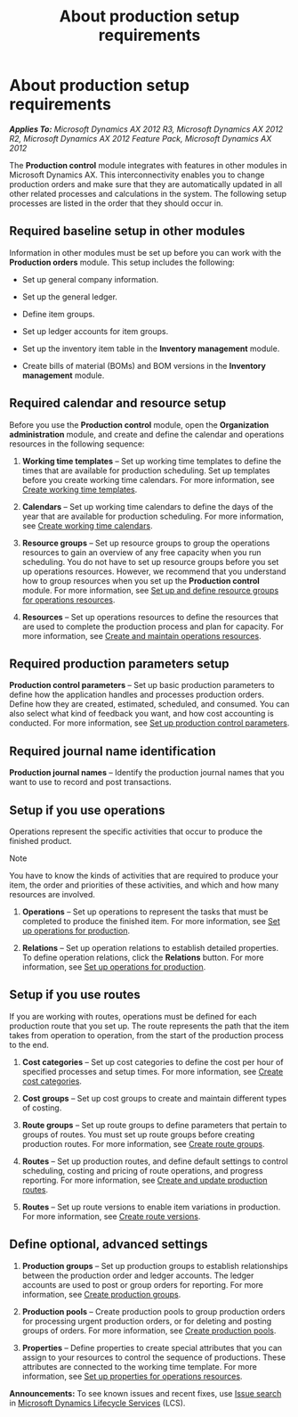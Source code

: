 ﻿---
title: About production setup requirements
TOCTitle: About production setup requirements
ms:assetid: f4909a96-bdd2-4fb5-be4d-c01ccaf8dace
ms:mtpsurl: https://technet.microsoft.com/en-us/library/Aa551641(v=AX.60)
ms:contentKeyID: 37832550
ms.date: 04/18/2014
mtps_version: v=AX.60
---

# About production setup requirements 


_**Applies To:** Microsoft Dynamics AX 2012 R3, Microsoft Dynamics AX 2012 R2, Microsoft Dynamics AX 2012 Feature Pack, Microsoft Dynamics AX 2012_

The **Production control** module integrates with features in other modules in Microsoft Dynamics AX. This interconnectivity enables you to change production orders and make sure that they are automatically updated in all other related processes and calculations in the system. The following setup processes are listed in the order that they should occur in.

## Required baseline setup in other modules

Information in other modules must be set up before you can work with the **Production orders** module. This setup includes the following:

  - Set up general company information.

  - Set up the general ledger.

  - Define item groups.

  - Set up ledger accounts for item groups.

  - Set up the inventory item table in the **Inventory management** module.

  - Create bills of material (BOMs) and BOM versions in the **Inventory management** module.

## Required calendar and resource setup

Before you use the **Production control** module, open the **Organization administration** module, and create and define the calendar and operations resources in the following sequence:

1.  **Working time templates** – Set up working time templates to define the times that are available for production scheduling. Set up templates before you create working time calendars. For more information, see [Create working time templates](create-working-time-templates.md).

2.  **Calendars** – Set up working time calendars to define the days of the year that are available for production scheduling. For more information, see [Create working time calendars](create-working-time-calendars.md).

3.  **Resource groups** – Set up resource groups to group the operations resources to gain an overview of any free capacity when you run scheduling. You do not have to set up resource groups before you set up operations resources. However, we recommend that you understand how to group resources when you set up the **Production control** module. For more information, see [Set up and define resource groups for operations resources](set-up-and-define-resource-groups-for-operations-resources.md).

4.  **Resources** – Set up operations resources to define the resources that are used to complete the production process and plan for capacity. For more information, see [Create and maintain operations resources](create-and-maintain-operations-resources.md).

## Required production parameters setup

**Production control parameters** – Set up basic production parameters to define how the application handles and processes production orders. Define how they are created, estimated, scheduled, and consumed. You can also select what kind of feedback you want, and how cost accounting is conducted. For more information, see [Set up production control parameters](set-up-production-control-parameters.md).

## Required journal name identification

**Production journal names** – Identify the production journal names that you want to use to record and post transactions.

## Setup if you use operations

Operations represent the specific activities that occur to produce the finished product.


> [!NOTE]
> <P>You have to know the kinds of activities that are required to produce your item, the order and priorities of these activities, and which and how many resources are involved.</P>



1.  **Operations** – Set up operations to represent the tasks that must be completed to produce the finished item. For more information, see [Set up operations for production](set-up-operations-for-production.md).

2.  **Relations** – Set up operation relations to establish detailed properties. To define operation relations, click the **Relations** button. For more information, see [Set up operations for production](set-up-operations-for-production.md).

## Setup if you use routes

If you are working with routes, operations must be defined for each production route that you set up. The route represents the path that the item takes from operation to operation, from the start of the production process to the end.

1.  **Cost categories** – Set up cost categories to define the cost per hour of specified processes and setup times. For more information, see [Create cost categories](create-cost-categories.md).

2.  **Cost groups** – Set up cost groups to create and maintain different types of costing.

3.  **Route groups** – Set up route groups to define parameters that pertain to groups of routes. You must set up route groups before creating production routes. For more information, see [Create route groups](create-route-groups.md).

4.  **Routes** – Set up production routes, and define default settings to control scheduling, costing and pricing of route operations, and progress reporting. For more information, see [Create and update production routes](create-and-update-production-routes.md).

5.  **Routes** – Set up route versions to enable item variations in production. For more information, see [Create route versions](create-route-versions.md).

## Define optional, advanced settings

1.  **Production groups** – Set up production groups to establish relationships between the production order and ledger accounts. The ledger accounts are used to post or group orders for reporting. For more information, see [Create production groups](create-production-groups.md).

2.  **Production pools** – Create production pools to group production orders for processing urgent production orders, or for deleting and posting groups of orders. For more information, see [Create production pools](create-production-pools.md).

3.  **Properties** – Define properties to create special attributes that you can assign to your resources to control the sequence of productions. These attributes are connected to the working time template. For more information, see [Set up properties for operations resources](set-up-properties-for-operations-resources.md).

  
**Announcements:** To see known issues and recent fixes, use [Issue search](http://go.microsoft.com/fwlink/?linkid=389258) in [Microsoft Dynamics Lifecycle Services](http://go.microsoft.com/fwlink/?linkid=306505) (LCS).

